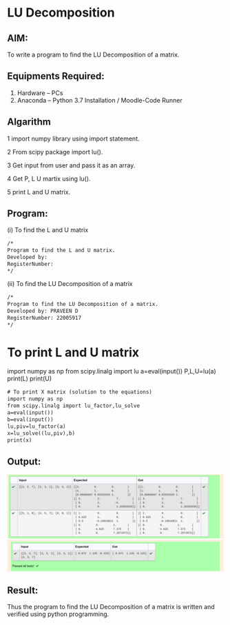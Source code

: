 # LU Decomposition 

## AIM:
To write a program to find the LU Decomposition of a matrix.

## Equipments Required:
1. Hardware – PCs
2. Anaconda – Python 3.7 Installation / Moodle-Code Runner

## Algarithm

1 import numpy library using import statement.

2 From scipy package import lu().

3 Get input from user and pass it as an array.

4 Get P, L U martix using lu().

5 print L and U matrix.


## Program:
(i) To find the L and U matrix
```
/*
Program to find the L and U matrix.
Developed by: 
RegisterNumber: 
*/
```
(ii) To find the LU Decomposition of a matrix
```
/*
Program to find the LU Decomposition of a matrix.
Developed by: PRAVEEN D
RegisterNumber: 22005917
*/
```
# To print L and U matrix
import numpy as np
from scipy.linalg import lu
a=eval(input())
P,L,U=lu(a)
print(L)
print(U)
```
# To print X matrix (solution to the equations)
import numpy as np
from scipy.linalg import lu_factor,lu_solve
a=eval(input())
b=eval(input())
lu,piv=lu_factor(a)
x=lu_solve((lu,piv),b)
print(x)
```
## Output:
![lu decomposition](output7.png)
![lu decomposition](output8.png)


## Result:
Thus the program to find the LU Decomposition of a matrix is written and verified using python programming.

